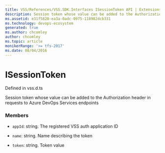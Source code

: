 ```yaml
---
title: VSS/References/VSS.SDK.Interfaces ISessionToken API | Extensions for Azure DevOps Services
description: Session token whose value can be added to the Authorization header in requests to Azure DevOps Services endpoints
ms.assetid: e31f5820-ea3a-0adc-0975-118982dcb331
ms.technology: devops-ecosystem
generated: true
ms.author: chcomley
author: chcomley
ms.topic: article
monikerRange: '>= tfs-2017'
ms.date: 08/04/2016
---
```


# ISessionToken

Defined in vss.d.ts

Session token whose value can be added to the Authorization header in requests to Azure DevOps Services endpoints

### Members

* `appId`: string. The registered VSS auth application ID

* `name`: string. Name describing the token

* `token`: string. Token value
